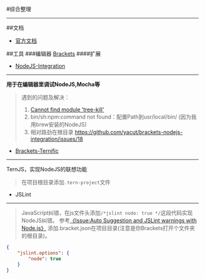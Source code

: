 #综合整理

***

##文档

-  [官方文档](https://nodejs.org/en/)

##工具
###编辑器
[Brackets](http://brackets.io/)
####扩展
- [NodeJS-Integration](https://github.com/yacut/brackets-nodejs-integration)
***
**用于在编辑器里调试NodeJS,Mocha等**
>遇到的问题及解决：
>1. [Cannot find module 'tree-kill'](https://github.com/yacut/brackets-nodejs-integration/issues/12)
>2. bin/sh:npm:command not found：配置Path到usr/local/bin/ (因为我用brew安装的NodeJS)
>3. 相对路劲在根目录 https://github.com/yacut/brackets-nodejs-integration/issues/18

- [Brackets-Ternific](https://github.com/MiguelCastillo/Brackets-Ternific)
***
TernJS，实现NodeJS的联想功能
>在项目根目录添加`.tern-project`文件

- JSLint
***
>JavaScript纠错，在js文件头添加`/*jslint node: true */`这段代码实现NodeJS纠错。
>参考[《Issue:Auto Suggestion and JSLint warnings with Node.js》](https://github.com/adobe/brackets/issues/6376)
>添加.bracket.json在项目目录(注意是你Brackets打开个文件夹的根目录)。
```Json
{
    "jslint.options": {
        "node": true
    }
}
```
